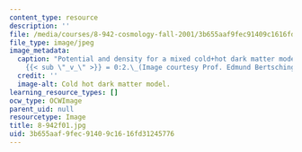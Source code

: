 ```yaml
---
content_type: resource
description: ''
file: /media/courses/8-942-cosmology-fall-2001/3b655aaf9fec91409c1616fd31245776_8-942f01.jpg
file_type: image/jpeg
image_metadata:
  caption: "Potential and density for a mixed cold+hot dark matter model with \u03A9\
    {{< sub \"_v_\" >}} = 0:2.\_(Image courtesy Prof. Edmund Bertschinger.)"
  credit: ''
  image-alt: Cold hot dark matter model.
learning_resource_types: []
ocw_type: OCWImage
parent_uid: null
resourcetype: Image
title: 8-942f01.jpg
uid: 3b655aaf-9fec-9140-9c16-16fd31245776
---
```

